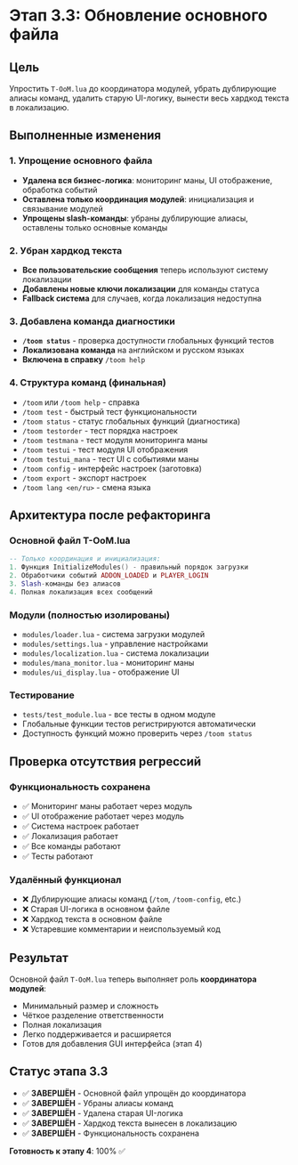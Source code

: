 # Этап 3.3: Обновление основного файла

## Цель
Упростить `T-OoM.lua` до координатора модулей, убрать дублирующие алиасы команд, удалить старую UI-логику, вынести весь хардкод текста в локализацию.

## Выполненные изменения

### 1. Упрощение основного файла
- **Удалена вся бизнес-логика**: мониторинг маны, UI отображение, обработка событий
- **Оставлена только координация модулей**: инициализация и связывание модулей
- **Упрощены slash-команды**: убраны дублирующие алиасы, оставлены только основные команды

### 2. Убран хардкод текста
- **Все пользовательские сообщения** теперь используют систему локализации
- **Добавлены новые ключи локализации** для команды статуса
- **Fallback система** для случаев, когда локализация недоступна

### 3. Добавлена команда диагностики
- **`/toom status`** - проверка доступности глобальных функций тестов
- **Локализована команда** на английском и русском языках
- **Включена в справку** `/toom help`

### 4. Структура команд (финальная)
- `/toom` или `/toom help` - справка
- `/toom test` - быстрый тест функциональности
- `/toom status` - статус глобальных функций (диагностика)
- `/toom testorder` - тест порядка настроек
- `/toom testmana` - тест модуля мониторинга маны
- `/toom testui` - тест модуля UI отображения
- `/toom testui_mana` - тест UI с событиями маны
- `/toom config` - интерфейс настроек (заготовка)
- `/toom export` - экспорт настроек
- `/toom lang <en/ru>` - смена языка

## Архитектура после рефакторинга

### Основной файл T-OoM.lua
```lua
-- Только координация и инициализация:
1. Функция InitializeModules() - правильный порядок загрузки
2. Обработчики событий ADDON_LOADED и PLAYER_LOGIN
3. Slash-команды без алиасов
4. Полная локализация всех сообщений
```

### Модули (полностью изолированы)
- `modules/loader.lua` - система загрузки модулей
- `modules/settings.lua` - управление настройками
- `modules/localization.lua` - система локализации
- `modules/mana_monitor.lua` - мониторинг маны
- `modules/ui_display.lua` - отображение UI

### Тестирование
- `tests/test_module.lua` - все тесты в одном модуле
- Глобальные функции тестов регистрируются автоматически
- Доступность функций можно проверить через `/toom status`

## Проверка отсутствия регрессий

### Функциональность сохранена
- ✅ Мониторинг маны работает через модуль
- ✅ UI отображение работает через модуль
- ✅ Система настроек работает
- ✅ Локализация работает
- ✅ Все команды работают
- ✅ Тесты работают

### Удалённый функционал
- ❌ Дублирующие алиасы команд (`/tom`, `/toom-config`, etc.)
- ❌ Старая UI-логика в основном файле
- ❌ Хардкод текста в основном файле
- ❌ Устаревшие комментарии и неиспользуемый код

## Результат
Основной файл `T-OoM.lua` теперь выполняет роль **координатора модулей**:
- Минимальный размер и сложность
- Чёткое разделение ответственности
- Полная локализация
- Легко поддерживается и расширяется
- Готов для добавления GUI интерфейса (этап 4)

## Статус этапа 3.3
- ✅ **ЗАВЕРШЁН** - Основной файл упрощён до координатора
- ✅ **ЗАВЕРШЁН** - Убраны алиасы команд
- ✅ **ЗАВЕРШЁН** - Удалена старая UI-логика  
- ✅ **ЗАВЕРШЁН** - Хардкод текста вынесен в локализацию
- ✅ **ЗАВЕРШЁН** - Функциональность сохранена

**Готовность к этапу 4**: 100% ✅
